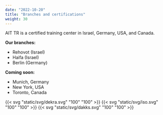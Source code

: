 ```yaml
---
date: "2022-10-20"
title: "Branches and certifications"
weight: 30
---
```


AIT TR is a certified training center in Israel, Germany, USA, and Canada.

**Our branches:**

- Rehovot (Israel)
- Haifa (Israel)
- Berlin (Germany)

**Coming soon:**

- Munich, Germany
- New York, USA
- Toronto, Canada

{{< svg "static/svg/dekra.svg"  "100" "100" >}}
{{< svg "static/svg/iso.svg"  "100" "100" >}}
{{< svg "static/svg/dakks.svg"  "100" "100" >}}
